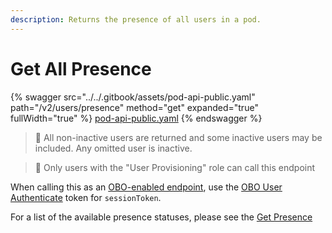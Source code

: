 ```yaml
---
description: Returns the presence of all users in a pod.
---
```


# Get All Presence

{% swagger src="../../.gitbook/assets/pod-api-public.yaml" path="/v2/users/presence" method="get" expanded="true" fullWidth="true" %}
[pod-api-public.yaml](../../.gitbook/assets/pod-api-public.yaml)
{% endswagger %}

> 📘 All non-inactive users are returned and some inactive users may be included. Any omitted user is inactive.

> 🚧 Only users with the "User Provisioning" role can call this endpoint

When calling this as an [OBO-enabled endpoint](../apps-on-behalf-of-obo/), use the [OBO User Authenticate](../apps-on-behalf-of-obo/obo-rsa-user-authentication-by-user-id.md) token for `sessionToken`.

For a list of the available presence statuses, please see the [Get Presence](get-presence.md)
